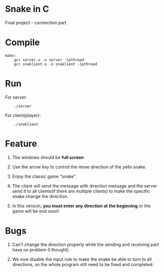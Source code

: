 # Snake in C

Final project - connection part

# Compile
```
make:
    gcc server.o -o server -lpthread
    gcc snaklient.o -o snaklient -lpthread
```
# Run
For server:
```
    ./server
``` 
For client(player):
```
    ./snaklient
```
# Feature
1. The windows should be **full screen**

2. Use the arrow key to control the move direction of the yello snake.

3. Enjoy the classic game "snake". 

4. The client will send the message with direction message and the server send it to all clients(if there are multiple clients) to make the specific snake change the direction.

5. In this version, **you must enter any direction at the beginning** or the game will be end soon!

# Bugs
1. Can't change the direction properly while the sending and receiving part have no problem (I thought).

2. We now disable the input rule to make the snake be able to turn to all directions, so the whole program still need to be fixed and completed.
